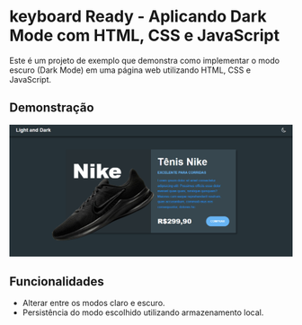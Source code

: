 # keyboard Ready - Aplicando Dark Mode com HTML, CSS e JavaScript

Este é um projeto de exemplo que demonstra como implementar o modo escuro (Dark Mode) em uma página web utilizando HTML, CSS e JavaScript.

## Demonstração

<img src="./.github/resultado.png"/>


## Funcionalidades

- Alterar entre os modos claro e escuro.
- Persistência do modo escolhido utilizando armazenamento local.

